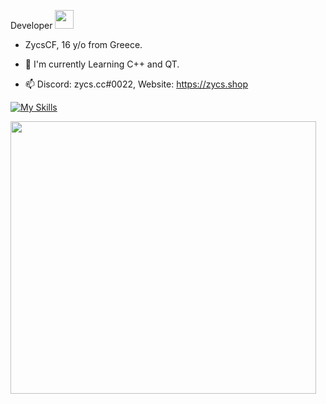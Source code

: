 

Developer <img src="https://media.giphy.com/media/WUlplcMpOCEmTGBtBW/giphy.gif" width="30">


- ZycsCF, 16 y/o from Greece.

- :seedling: I'm currently Learning C++ and QT.

- :mailbox: Discord: zycs.cc#0022, Website: https://zycs.shop


[![My Skills](https://skillicons.dev/icons?i=py,,lua,nodejs,js,html,css,cpp,cs)](https://skillicons.dev)




<div align="left">
  <img src="https://media.giphy.com/media/YFkpsHWCsNUUo/giphy.gif" width="489" height="436"/>
</div>



<!---
--->
